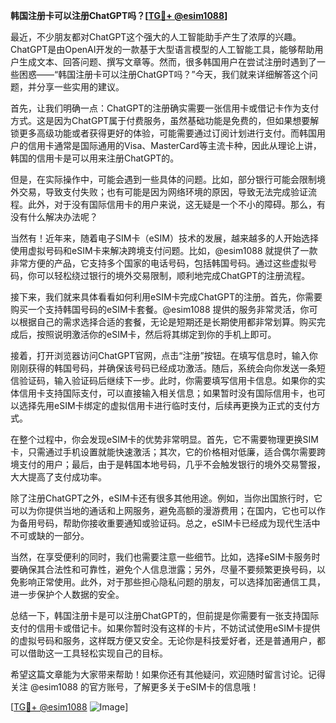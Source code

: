 **韩国注册卡可以注册ChatGPT吗？[[TG💪+ @esim1088](https://t.me/s/esim1088)]**

最近，不少朋友都对ChatGPT这个强大的人工智能助手产生了浓厚的兴趣。ChatGPT是由OpenAI开发的一款基于大型语言模型的人工智能工具，能够帮助用户生成文本、回答问题、撰写文章等。然而，很多韩国用户在尝试注册时遇到了一些困惑——“韩国注册卡可以注册ChatGPT吗？”今天，我们就来详细解答这个问题，并分享一些实用的建议。

首先，让我们明确一点：ChatGPT的注册确实需要一张信用卡或借记卡作为支付方式。这是因为ChatGPT属于付费服务，虽然基础功能是免费的，但如果想要解锁更多高级功能或者获得更好的体验，可能需要通过订阅计划进行支付。而韩国用户的信用卡通常是国际通用的Visa、MasterCard等主流卡种，因此从理论上讲，韩国的信用卡是可以用来注册ChatGPT的。

但是，在实际操作中，可能会遇到一些具体的问题。比如，部分银行可能会限制境外交易，导致支付失败；也有可能是因为网络环境的原因，导致无法完成验证流程。此外，对于没有国际信用卡的用户来说，这无疑是一个不小的障碍。那么，有没有什么解决办法呢？

当然有！近年来，随着电子SIM卡（eSIM）技术的发展，越来越多的人开始选择使用虚拟号码和eSIM卡来解决跨境支付问题。比如，@esim1088 就提供了一款非常方便的产品，它支持多个国家的电话号码，包括韩国号码。通过这些虚拟号码，你可以轻松绕过银行的境外交易限制，顺利地完成ChatGPT的注册流程。

接下来，我们就来具体看看如何利用eSIM卡完成ChatGPT的注册。首先，你需要购买一个支持韩国号码的eSIM卡套餐。@esim1088 提供的服务非常灵活，你可以根据自己的需求选择合适的套餐，无论是短期还是长期使用都非常划算。购买完成后，按照说明激活你的eSIM卡，然后将其绑定到你的手机上即可。

接着，打开浏览器访问ChatGPT官网，点击“注册”按钮。在填写信息时，输入你刚刚获得的韩国号码，并确保该号码已经成功激活。随后，系统会向你发送一条短信验证码，输入验证码后继续下一步。此时，你需要填写信用卡信息。如果你的实体信用卡支持国际支付，可以直接输入相关信息；如果暂时没有国际信用卡，也可以选择先用eSIM卡绑定的虚拟信用卡进行临时支付，后续再更换为正式的支付方式。

在整个过程中，你会发现eSIM卡的优势非常明显。首先，它不需要物理更换SIM卡，只需通过手机设置就能快速激活；其次，它的价格相对低廉，适合偶尔需要跨境支付的用户；最后，由于是韩国本地号码，几乎不会触发银行的境外交易警报，大大提高了支付成功率。

除了注册ChatGPT之外，eSIM卡还有很多其他用途。例如，当你出国旅行时，它可以为你提供当地的通话和上网服务，避免高额的漫游费用；在国内，它也可以作为备用号码，帮助你接收重要通知或验证码。总之，eSIM卡已经成为现代生活中不可或缺的一部分。

当然，在享受便利的同时，我们也需要注意一些细节。比如，选择eSIM卡服务时要确保其合法性和可靠性，避免个人信息泄露；另外，尽量不要频繁更换号码，以免影响正常使用。此外，对于那些担心隐私问题的朋友，可以选择加密通信工具，进一步保护个人数据的安全。

总结一下，韩国注册卡是可以注册ChatGPT的，但前提是你需要有一张支持国际支付的信用卡或借记卡。如果你暂时没有这样的卡片，不妨试试使用eSIM卡提供的虚拟号码和服务，这样既方便又安全。无论你是科技爱好者，还是普通用户，都可以借助这一工具轻松实现自己的目标。

希望这篇文章能为大家带来帮助！如果你还有其他疑问，欢迎随时留言讨论。记得关注 @esim1088 的官方账号，了解更多关于eSIM卡的信息哦！

[[TG💪+ @esim1088](https://t.me/s/esim1088) ![Image](https://i.postimg.cc/4NQfJmqS/Snipaste-2025-05-13-00-14-12.png)]